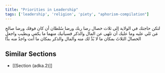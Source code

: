 ```yaml
---
title: "Priorities in Leadership"
tags: ['leadership', 'religion', 'piety', "aphorism-compilation"]
---
```


 لتكن حاجتك في الولاية إلى ثلاث خصال رضا ربك ورضا سُلطان أن كان فوقك ورضا صالحِ مَن تَلي عليه وما عليك أن تلهى عن المال والذكر فسيأتيك منهما ما يكفي ويطيب واجعل الخصالَ الثلاثَ بمكان ما لا بُدَّ لك منه والمال والذكر بمكان ما أنت واجدٌ منه بدًّا

## Similar Sections
- [[Section (adka.2)]]
